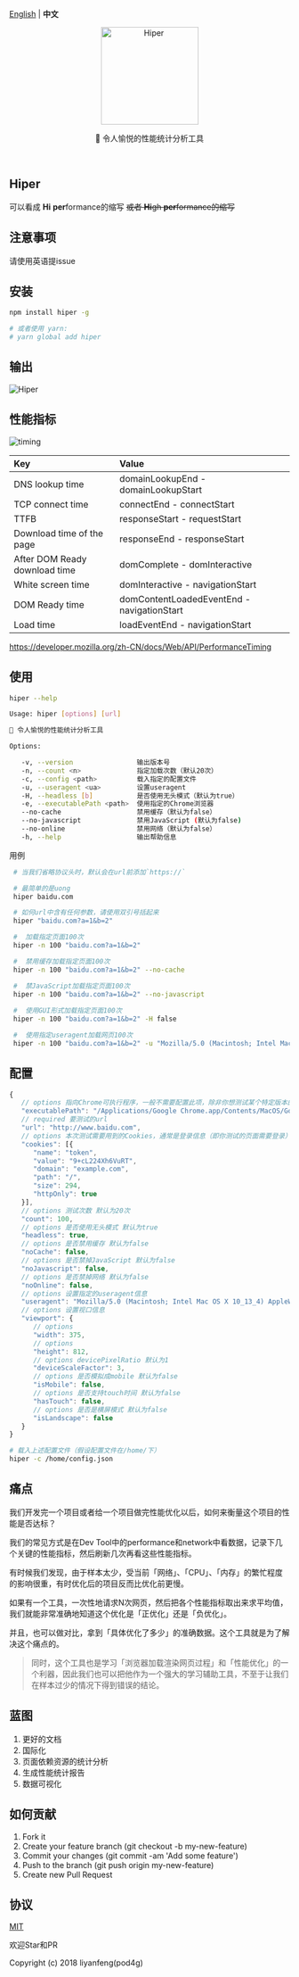 [English](./README.md) | **中文**

<p align="center"><img src="http://7xt9n8.com2.z0.glb.clouddn.com/hiper-logo-512.png" alt="Hiper" width="175"></p>

<p align="center">🚀 令人愉悦的性能统计分析工具</p>

<p align="center">
    <img src="https://img.shields.io/circleci/project/vuejs/vue/dev.svg" alt="">
    <img src="https://img.shields.io/badge/license-MIT-blue.svg" alt="">
    <img src="https://img.shields.io/badge/PRs-welcome-brightgreen.svg" alt="">
</p>

## Hiper

可以看成 **Hi** **per**formance的缩写 <del>或者 **Hi**gh **per**formance的缩写</del>

## 注意事项

请使用英语提issue

## 安装

``` bash
npm install hiper -g

# 或者使用 yarn:
# yarn global add hiper
```

## 输出

![Hiper](http://7xt9n8.com2.z0.glb.clouddn.com/hiper9.png)

## 性能指标

![timing](http://7xt9n8.com2.z0.glb.clouddn.com/PerformanceTiming.png)

| Key                            | Value                                        |
| :----------------------------- | :------------------------------------------- |
| DNS lookup time                | domainLookupEnd          - domainLookupStart |
| TCP connect time               | connectEnd               - connectStart      |
| TTFB                           | responseStart            - requestStart      |
| Download time of the page      | responseEnd              - responseStart     |
| After DOM Ready download time  | domComplete              - domInteractive    |
| White screen time              | domInteractive           - navigationStart   |
| DOM Ready time                 | domContentLoadedEventEnd - navigationStart   |
| Load time                      | loadEventEnd             - navigationStart   |

https://developer.mozilla.org/zh-CN/docs/Web/API/PerformanceTiming

## 使用

```bash
hiper --help

Usage: hiper [options] [url]

🚀 令人愉悦的性能统计分析工具

Options:

   -v, --version                输出版本号
   -n, --count <n>              指定加载次数（默认20次）
   -c, --config <path>          载入指定的配置文件
   -u, --useragent <ua>         设置useragent
   -H, --headless [b]           是否使用无头模式（默认为true）
   -e, --executablePath <path>  使用指定的Chrome浏览器
   --no-cache                   禁用缓存（默认为false）
   --no-javascript              禁用JavaScript (默认为false)
   --no-online                  禁用网络（默认为false）
   -h, --help                   输出帮助信息
```

用例

```bash
 # 当我们省略协议头时，默认会在url前添加`https://`

 # 最简单的是uong
 hiper baidu.com

 # 如何url中含有任何参数，请使用双引号括起来
 hiper "baidu.com?a=1&b=2"

 #  加载指定页面100次
 hiper -n 100 "baidu.com?a=1&b=2"

 #  禁用缓存加载指定页面100次
 hiper -n 100 "baidu.com?a=1&b=2" --no-cache

 #  禁JavaScript加载指定页面100次
 hiper -n 100 "baidu.com?a=1&b=2" --no-javascript
 
 #  使用GUI形式加载指定页面100次
 hiper -n 100 "baidu.com?a=1&b=2" -H false

 #  使用指定useragent加载网页100次
 hiper -n 100 "baidu.com?a=1&b=2" -u "Mozilla/5.0 (Macintosh; Intel Mac OS X 10_13_4) AppleWebKit/537.36 (KHTML, like Gecko) Chrome/66.0.3359.181 Safari/537.36"
```

## 配置
```javascript
{
   // options 指向Chrome可执行程序，一般不需要配置此项，除非你想测试某个特定版本的Chrome
   "executablePath": "/Applications/Google Chrome.app/Contents/MacOS/Google Chrome",
   // required 要测试的url
   "url": "http://www.baidu.com",
   // options 本次测试需要用到的Cookies，通常是登录信息（即你测试的页面需要登录） Array | Object
   "cookies": [{
      "name": "token",
      "value": "9+cL224Xh6VuRT",
      "domain": "example.com",
      "path": "/",
      "size": 294,
      "httpOnly": true
   }],
   // options 测试次数 默认为20次
   "count": 100,
   // options 是否使用无头模式 默认为true
   "headless": true,
   // options 是否禁用缓存 默认为false 
   "noCache": false,
   // options 是否禁掉JavaScript 默认为false
   "noJavascript": false,
   // options 是否禁掉网络 默认为false
   "noOnline": false,
   // options 设置指定的useragent信息
   "useragent": "Mozilla/5.0 (Macintosh; Intel Mac OS X 10_13_4) AppleWebKit/537.36 (KHTML, like Gecko) Chrome/66.0.3359.181 Safari/537.36",
   // options 设置视口信息
   "viewport": {
      // options
      "width": 375,
      // options
      "height": 812,
      // options devicePixelRatio 默认为1
      "deviceScaleFactor": 3,
      // options 是否模拟成mobile 默认为false
      "isMobile": false,
      // options 是否支持touch时间 默认为false
      "hasTouch": false,
      // options 是否是横屏模式 默认为false
      "isLandscape": false
   }
}
```

``` bash
# 载入上述配置文件（假设配置文件在/home/下）
hiper -c /home/config.json
```

## 痛点

我们开发完一个项目或者给一个项目做完性能优化以后，如何来衡量这个项目的性能是否达标？

我们的常见方式是在Dev Tool中的performance和network中看数据，记录下几个关键的性能指标，然后刷新几次再看这些性能指标。

有时候我们发现，由于样本太少，受当前「网络」、「CPU」、「内存」的繁忙程度的影响很重，有时优化后的项目反而比优化前更慢。

如果有一个工具，一次性地请求N次网页，然后把各个性能指标取出来求平均值，我们就能非常准确地知道这个优化是「正优化」还是「负优化」。

并且，也可以做对比，拿到「具体优化了多少」的准确数据。这个工具就是为了解决这个痛点的。

> 同时，这个工具也是学习「浏览器加载渲染网页过程」和「性能优化」的一个利器，因此我们也可以把他作为一个强大的学习辅助工具，不至于让我们在样本过少的情况下得到错误的结论。


## 蓝图

1. 更好的文档
2. 国际化
3. 页面依赖资源的统计分析
4. 生成性能统计报告
5. 数据可视化

## 如何贡献

1. Fork it
2. Create your feature branch (git checkout -b my-new-feature)
3. Commit your changes (git commit -am 'Add some feature')
4. Push to the branch (git push origin my-new-feature)
5. Create new Pull Request

## 协议

[MIT](http://opensource.org/licenses/MIT)

欢迎Star和PR

Copyright (c) 2018 liyanfeng(pod4g)



